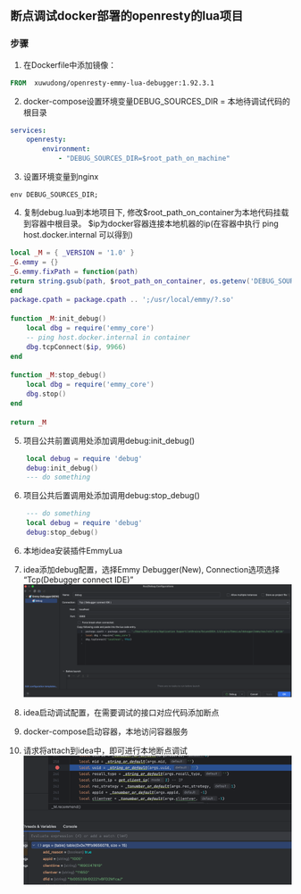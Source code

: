 ## 断点调试docker部署的openresty的lua项目
### 步骤
1. 在Dockerfile中添加镜像：
```dockerfile
FROM  xuwudong/openresty-emmy-lua-debugger:1.92.3.1
```

2. docker-compose设置环境变量DEBUG_SOURCES_DIR = 本地待调试代码的根目录
```docke-compose.yml
services:
    openresty:
        environment:
            - "DEBUG_SOURCES_DIR=$root_path_on_machine"
```

3. 设置环境变量到nginx
```nginx configuration
env DEBUG_SOURCES_DIR;
```

4. 复制debug.lua到本地项目下, 修改$root_path_on_container为本地代码挂载到容器中根目录。
$ip为docker容器连接本地机器的ip(在容器中执行 ping host.docker.internal 可以得到)
```lua debug.lua
local _M = { _VERSION = '1.0' }
_G.emmy = {}
_G.emmy.fixPath = function(path)
return string.gsub(path, $root_path_on_container, os.getenv('DEBUG_SOURCES_DIR') .. '/')
end
package.cpath = package.cpath .. ';/usr/local/emmy/?.so'

function _M:init_debug()
    local dbg = require('emmy_core')
    -- ping host.docker.internal in container
    dbg.tcpConnect($ip, 9966)
end

function _M:stop_debug()
    local dbg = require('emmy_core')
    dbg.stop()
end

return _M
```


5. 项目公共前置调用处添加调用debug:init_debug()
```lua
    local debug = require 'debug'
    debug:init_debug()
    --- do something
```

6. 项目公共后置调用处添加调用debug:stop_debug()
```lua
    --- do something 
    local debug = require 'debug'
    debug:stop_debug()
```

6. 本地idea安装插件EmmyLua
7. idea添加debug配置，选择Emmy Debugger(New), Connection选项选择 “Tcp(Debugger connect IDE)”
![img.png](../image/img.png)

8. idea启动调试配置，在需要调试的接口对应代码添加断点

9. docker-compose启动容器，本地访问容器服务

10. 请求将attach到idea中，即可进行本地断点调试
![img_1.png](../image/img_1.png)

